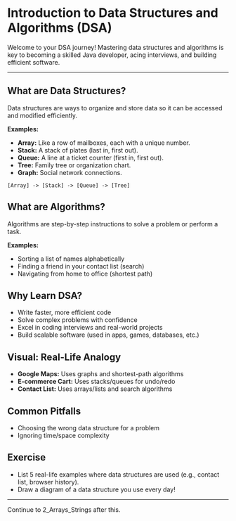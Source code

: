 # Introduction to Data Structures and Algorithms (DSA)

Welcome to your DSA journey! Mastering data structures and algorithms is key to becoming a skilled Java developer, acing interviews, and building efficient software.

---

## What are Data Structures?
Data structures are ways to organize and store data so it can be accessed and modified efficiently.

**Examples:**
- **Array:** Like a row of mailboxes, each with a unique number.
- **Stack:** A stack of plates (last in, first out).
- **Queue:** A line at a ticket counter (first in, first out).
- **Tree:** Family tree or organization chart.
- **Graph:** Social network connections.

```
[Array] -> [Stack] -> [Queue] -> [Tree]
```

## What are Algorithms?
Algorithms are step-by-step instructions to solve a problem or perform a task.

**Examples:**
- Sorting a list of names alphabetically
- Finding a friend in your contact list (search)
- Navigating from home to office (shortest path)

## Why Learn DSA?
- Write faster, more efficient code
- Solve complex problems with confidence
- Excel in coding interviews and real-world projects
- Build scalable software (used in apps, games, databases, etc.)

## Visual: Real-Life Analogy
- **Google Maps:** Uses graphs and shortest-path algorithms
- **E-commerce Cart:** Uses stacks/queues for undo/redo
- **Contact List:** Uses arrays/lists and search algorithms

## Common Pitfalls
- Choosing the wrong data structure for a problem
- Ignoring time/space complexity

## Exercise
- List 5 real-life examples where data structures are used (e.g., contact list, browser history).
- Draw a diagram of a data structure you use every day!

---

Continue to 2_Arrays_Strings after this.
